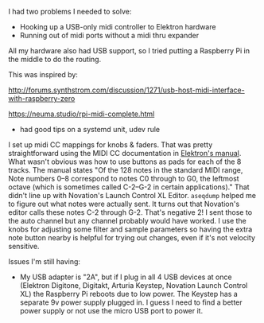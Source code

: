 I had two problems I needed to solve:

- Hooking up a USB-only midi controller to Elektron hardware
- Running out of midi ports without a midi thru expander

All my hardware also had USB support, so I tried putting a Raspberry Pi in the middle to do the routing.


This was inspired by:

http://forums.synthstrom.com/discussion/1271/usb-host-midi-interface-with-raspberry-zero

https://neuma.studio/rpi-midi-complete.html

- had good tips on a systemd unit, udev rule

I set up midi CC mappings for knobs & faders. That was pretty straightforward using the MIDI CC documentation in [Elektron's manual](https://www.elektron.se/wp-content/uploads/2017/06/Digitakt-User-Manual_ENG.pdf). What wasn't obvious was how to use buttons as pads for each of the 8 tracks. The manual states "Of the 128 notes in the standard MIDI range, Note numbers 0–8 correspond to notes C0 through to G0, the leftmost octave (which is sometimes called C-2–G-2 in certain applications)." That didn't line up with Novation's Launch Control XL Editor. `aseqdump` helped me to figure out what notes were actually sent. It turns out that Novation's editor calls these notes C-2 through G-2. That's negative 2! I sent those to the auto channel but any channel probably would have worked. I use the knobs for adjusting some filter and sample parameters so having the extra note button nearby is helpful for trying out changes, even if it's not velocity sensitive.

Issues I'm still having:
- My USB adapter is "2A", but if I plug in all 4 USB devices at once (Elektron Digitone, Digitakt, Arturia Keystep, Novation Launch Control XL) the Raspberry Pi reboots due to low power. The Keystep has a separate 9v power supply plugged in. I guess I need to find a better power supply or not use the micro USB port to power it.